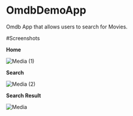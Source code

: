 # OmdbDemoApp
Omdb App that allows users to search for Movies.

#Screenshots

**Home**

![Media (1)](https://github.com/babatunde1724Sec/OmdbDemoApp/assets/86564067/94baf358-ddc4-4d1f-b305-3e74af4b128e)


**Search**


![Media (2)](https://github.com/babatunde1724Sec/OmdbDemoApp/assets/86564067/247a67aa-6753-44d8-a586-97b311de258a)


**Search Result**


![Media](https://github.com/babatunde1724Sec/OmdbDemoApp/assets/86564067/d196bbda-e868-4b98-ae21-cbc1df8aa1a4)

